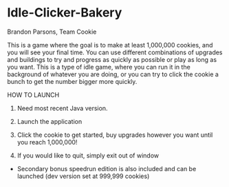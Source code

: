 # Idle-Clicker-Bakery

Brandon Parsons, Team Cookie

This is a game where the goal is to make at least 1,000,000 cookies, and you will see your final time. You can use different combinations of upgrades and buildings to try and progress as quickly as possible or play as long as you want.
This is a type of idle game, where you can run it in the background of whatever you are doing, or you can try to click the cookie a bunch to get the number bigger more quickly. 


  HOW TO LAUNCH
  
  1) Need most recent Java version.
  
  2) Launch the application

  3) Click the cookie to get started, buy upgrades however you want until you reach 1,000,000!

  4) If you would like to quit, simply exit out of window



  - Secondary bonus speedrun edition is also included and can be launched (dev version set at 999,999 cookies)
